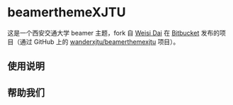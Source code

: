 # beamerthemeXJTU
这是一个西安交通大学 beamer 主题，fork 自 [Weisi Dai](mailto:multiple1902@gmail.com) 在 [Bitbucket](https://bitbucket.org/multiple1902/beamerthemexjtu/) 发布的项目（通过 GitHub 上的 [wanderxjtu/beamerthemexjtu](https://github.com/wanderxjtu/beamerthemexjtu) 项目）。

## 使用说明

## 帮助我们
